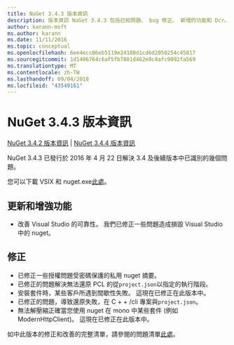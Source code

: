 ```yaml
---
title: NuGet 3.4.3 版本資訊
description: 版本資訊 NuGet 3.4.3 包括已知問題、 bug 修正、 新增的功能和 Dcr。
author: karann-msft
ms.author: karann
ms.date: 11/11/2016
ms.topic: conceptual
ms.openlocfilehash: 6ee4ecc06eb5119e24108d1cd6d2050254c45817
ms.sourcegitcommit: 1d1406764c6af5fb7801d462e0c4afc9092fa569
ms.translationtype: MT
ms.contentlocale: zh-TW
ms.lasthandoff: 09/04/2018
ms.locfileid: "43549161"
---
```

# <a name="nuget-343-release-notes"></a>NuGet 3.4.3 版本資訊

[NuGet 3.4.2 版本資訊](../release-notes/nuget-3.4.2.md) | [NuGet 3.4.4 版本資訊](../release-notes/nuget-3.4.4.md)

NuGet 3.4.3 已發行於 2016 年 4 月 22 日解決 3.4 及後續版本中已識別的幾個問題。

您可以下載 VSIX 和 nuget.exe[此處](https://dist.nuget.org/index.html)。

## <a name="updates-and-improvements"></a>更新和增強功能

* 改善 Visual Studio 的可靠性。 我們已修正一些問題造成損毀 Visual Studio 中的 nuget。

## <a name="fixes"></a>修正

* 已修正一些授權問題受密碼保護的私用 nuget 摘要。
* 已修正的問題解決無法還原 PCL 的從`project.json`以指定的執行階段。
* 安裝套件時，某些客戶所遇到間歇性失敗。 這現在已修正在此版本中。
* 已修正的問題，導致還原失敗，在 C + + /cli 專案與`project.json`。
* 無法解壓縮正確當您使用 nuget 在 mono 中某些套件 (例如 ModernHttpClient)。 這現在已修正在此版本中。

如中此版本的修正和改善的完整清單，請參閱的問題清單[此處](https://github.com/NuGet/Home/issues?q=is%3Aissue+milestone%3A3.4.3+is%3Aclosed)。